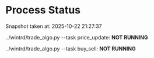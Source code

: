 # Process Status

Snapshot taken at: 2025-10-22 21:27:37

../wintrd/trade_algo.py --task price_update: **NOT RUNNING**

../wintrd/trade_algo.py --task buy_sell: **NOT RUNNING**

